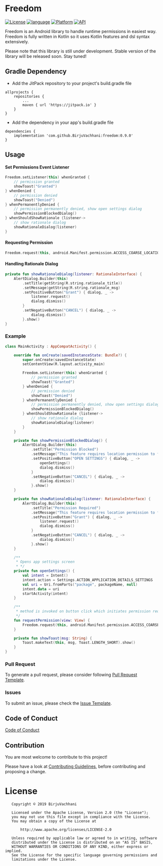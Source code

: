 # Freedom

[![License](https://img.shields.io/badge/License-Apache%202.0-2196F3.svg?style=for-the-badge)](https://opensource.org/licenses/Apache-2.0)
[![language](https://img.shields.io/github/languages/top/BirjuVachhani/location-extension-android.svg?style=for-the-badge&colorB=f18e33)](https://kotlinlang.org/)
[![Platform](https://img.shields.io/badge/Platform-Android-green.svg?style=for-the-badge)](https://www.android.com/)
[![API](https://img.shields.io/badge/API-16%2B-F44336.svg?style=for-the-badge)](https://android-arsenal.com/api?level=16)

Freedom is an Android library to handle runtime permissions in easiest way. Freedom is fully written in Kotlin so it uses Kotlin features and dsl syntax extensively.

Please note that this library is still under development. Stable version of the library will be released soon. Stay tuned!

## Gradle Dependency

* Add the JitPack repository to your project's build.gradle file

```
allprojects {
    repositories {
        ...
        maven { url 'https://jitpack.io' }
    }
}
```

* Add the dependency in your app's build.gradle file

```
dependencies {
    implementation 'com.github.BirjuVachhani:freedom:0.9.0'
}
```

## Usage

#### Set Permissions Event Listener

```kotlin
Freedom.setListener(this) whenGranted {
    // permission granted
    showToast("Granted")
} whenDenied {
    // permission denied
    showToast("Denied")
} whenPermanentlyDenied {
    // permission permanently denied, show open settings dialog
    showPermissionBlockedDialog()
} whenShouldShowRationale {listener->
    // show rationale dialog
    showRationaleDialog(listener)
}
```

#### Requesting Permission

```kotlin
Freedom.request(this, android.Manifest.permission.ACCESS_COARSE_LOCATION)
```

#### Handling Rationale Dialog

```kotlin
private fun showRationaleDialog(listener: RationaleInterface) {
    AlertDialog.Builder(this)
        .setTitle(getString(R.string.rationale_title))
        .setMessage(getString(R.string.rationale_msg)
        .setPositiveButton("Grant") { dialog, _ ->
            listener.request()
            dialog.dismiss()
        }
        .setNegativeButton("CANCEL") { dialog, _ ->
            dialog.dismiss()
        }.show()
}
```

### Example

```kotlin
class MainActivity : AppCompatActivity() {

    override fun onCreate(savedInstanceState: Bundle?) {
        super.onCreate(savedInstanceState)
        setContentView(R.layout.activity_main)

        Freedom.setListener(this) whenGranted {
            // permission granted
            showToast("Granted")
        } whenDenied {
            // permission denied
            showToast("Denied")
        } whenPermanentlyDenied {
            // permission permanently denied, show open settings dialog
            showPermissionBlockedDialog()
        } whenShouldShowRationale {listener->
            // show rationale dialog
            showRationaleDialog(listener)
        }
    }

    private fun showPermissionBlockedDialog() {
        AlertDialog.Builder(this)
            .setTitle("Permission Blocked")
            .setMessage("This feature requires location permission to function. Please grant location permission for settings.")
            .setPositiveButton("OPEN SETTINGS") { dialog, _ ->
                openSettings()
                dialog.dismiss()
            }
            .setNegativeButton("CANCEL") { dialog, _ ->
                dialog.dismiss()
            }.show()
    }

    private fun showRationaleDialog(listener: RationaleInterface) {
        AlertDialog.Builder(this)
            .setTitle("Permission Required")
            .setMessage("This feature requires location permission to function. Please grant location permission.")
            .setPositiveButton("Grant") { dialog, _ ->
                listener.request()
                dialog.dismiss()
            }
            .setNegativeButton("CANCEL") { dialog, _ ->
                dialog.dismiss()
            }.show()
    }

    /**
     * Opens app settings screen
     * */
    private fun openSettings() {
        val intent = Intent()
        intent.action = Settings.ACTION_APPLICATION_DETAILS_SETTINGS
        val uri = Uri.fromParts("package", packageName, null)
        intent.data = uri
        startActivity(intent)
    }

    /**
     * method is invoked on button click which initiates permission request.
     */
    fun requestPermission(view: View) {
        Freedom.request(this, android.Manifest.permission.ACCESS_COARSE_LOCATION)
    }

    private fun showToast(msg: String) {
        Toast.makeText(this, msg, Toast.LENGTH_SHORT).show()
    }
}
```

### Pull Request
To generate a pull request, please consider following [Pull Request Template](https://github.com/BirjuVachhani/freedom/blob/master/PULL_REQUEST_TEMPLATE.md).

### Issues
To submit an issue, please check the [Issue Template](https://github.com/BirjuVachhani/freedom/blob/master/ISSUE_TEMPLATE.md).

Code of Conduct
---
[Code of Conduct](https://github.com/BirjuVachhani/freedom/blob/master/CODE_OF_CONDUCT.md)

## Contribution

You are most welcome to contribute to this project!

Please have a look at [Contributing Guidelines](https://github.com/BirjuVachhani/freedom/blob/master/CONTRIBUTING.md), before contributing and proposing a change.

# License

```
   Copyright © 2019 BirjuVachhani

   Licensed under the Apache License, Version 2.0 (the "License");
   you may not use this file except in compliance with the License.
   You may obtain a copy of the License at

       http://www.apache.org/licenses/LICENSE-2.0

   Unless required by applicable law or agreed to in writing, software
   distributed under the License is distributed on an "AS IS" BASIS,
   WITHOUT WARRANTIES OR CONDITIONS OF ANY KIND, either express or implied.
   See the License for the specific language governing permissions and
   limitations under the License.
```

